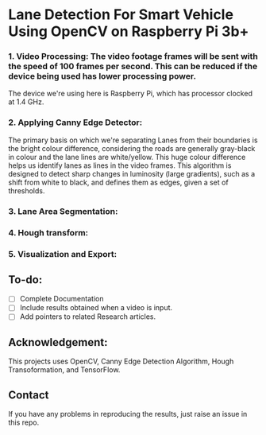 # Lane Detection For Smart Vehicle Using OpenCV on Raspberry Pi 3b+

### 1. Video Processing: The video footage frames will be sent with the speed of 100 frames per second. This can be reduced if the device being used has lower processing power.
The device we're using here is Raspberry Pi, which has processor clocked at 1.4 GHz.

### 2. Applying Canny Edge Detector:
The primary basis on which we're separating Lanes from their boundaries is the bright colour difference, considering the roads are generally gray-black in colour and the lane lines are white/yellow. 
This huge colour difference helps us identify lanes as lines in the video frames. This algorithm is designed to detect sharp changes in luminosity (large gradients), such as a shift from white to black, and defines them as edges, given a set of thresholds.


### 3. Lane Area Segmentation:


### 4. Hough transform:


### 5. Visualization and Export:

## To-do:
- [ ] Complete Documentation
- [ ] Include results obtained when a video is input.
- [ ] Add pointers to related Research articles.

## Acknowledgement:
This projects uses OpenCV, Canny Edge Detection Algorithm, Hough Transoformation, and TensorFlow.

## Contact
If you have any problems in reproducing the results, just raise an issue in this repo.